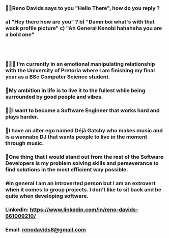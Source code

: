 ### 👋🏼Reno Davids says to you "Hello There", how do you reply ?
### a) "Hey there how are you" ? b) "Damn boi what's with that wack profile picture" c) "Ah General Kenobi hahahaha you are a bold one"
<br> </br>
### 👨🏻‍🎓 I'm currently in an emotional manipulating relationship with the University of Pretoria where I am finishing my final year as a BSc Computer Science student.
### 👾My ambition in life is to live it to the fullest while being surrounded by good people and vibes.
### 🕺🏻I want to become a Software Engineer that works hard and plays harder.
### 🐲I have an alter ego named Déjà Gatsby who makes music and is a wannabe DJ that wants people to live in the moment through music. 
### 🧠One thing that I would stand out from the rest of the Software Developers is my problem solving skills and perseverance to find solutions in the most efficient way possible.
### 🔥In general I am an introverted person but I am an extrovert when it comes to group projects. I don't like to sit back and be quite when developing software.
### Linkedin: https://www.linkedin.com/in/reno-davids-661009210/
### Email: renodavids8@gmail.com

<!--
**Dreddy97/Dreddy97** is a ✨ _special_ ✨ repository because its `README.md` (this file) appears on your GitHub profile.

Here are some ideas to get you started:

- 🔭 I’m currently working on ...
- 🌱 I’m currently learning ...
- 👯 I’m looking to collaborate on ...
- 🤔 I’m looking for help with ...
- 💬 Ask me about ...
- 📫 How to reach me: ...
- 😄 Pronouns: ...
- ⚡ Fun fact: ...
-->
